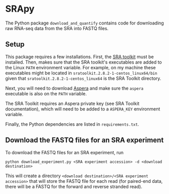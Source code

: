 # SRApy 

The Python package ``download_and_quantify`` contains code for downloading raw RNA-seq data from the SRA into FASTQ files.

## Setup 

This package requires a few installations. First, the [SRA toolkit](https://www.ncbi.nlm.nih.gov/books/NBK158900/) must be installed. Then, makes sure that the SRA toolkit's executables are added to the Linux ``PATH`` environment variable. For example, on my machine these executables might be located in ``sratoolkit.2.8.2-1-centos_linux64/bin`` given that ``sratoolkit.2.8.2-1-centos_linux64`` is the SRA Toolkit directory.

Next, you will need to download [Aspera](https://asperasoft.com) and make sure the ``aspera`` executable is also on the ``PATH`` variable. 

The SRA Toolkit requires an Aspera private key (see SRA Toolkit documentation), which will need to be added to a ``ASPERA_KEY`` environment variable.

Finally, the Python dependencies are listed in ``requirements.txt``.

## Download the FASTQ files for an SRA experiment 

To download the FASTQ files for an SRA experiment, run 

``python download_experiment.py <SRA experiment accession> -d <download destination>`` 

This will create a directory ``<download destination>/<SRA experiment accession>`` that will store the FASTQ file for each read (for paired-end data, there will be a FASTQ for the forward and reverse stranded read).


